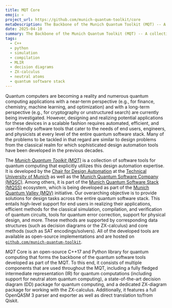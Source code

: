 ```yaml
---
title: MQT Core
emoji: ⚛️
project_url: https://github.com/munich-quantum-toolkit/core
metaDescription: The Backbone of the Munich Quantum Toolkit (MQT) -- A collection of design automation tools and software for quantum computing
date: 2025-04-10
summary: The Backbone of the Munich Quantum Toolkit (MQT) -- A collection of design automation tools and software for quantum computing
tags:
  - C++
  - python
  - simulation
  - compilation
  - MLIR
  - decision diagrams
  - ZX-calculus
  - neutral atoms
  - quantum software stack
---
```



Quantum computers are becoming a reality and numerous quantum computing applications with a near-term perspective (e.g., for finance, chemistry, machine learning, and optimization) and with a long-term perspective (e.g., for cryptography or unstructured search) are currently being investigated. However, designing and realizing potential applications for these devices in a scalable fashion requires automated, efficient, and user-friendly software tools that cater to the needs of end users, engineers, and physicists at every level of the entire quantum software stack. Many of the problems to be tackled in that regard are similar to design problems from the classical realm for which sophisticated design automation tools have been developed in the previous decades.

The [_Munich Quantum Toolkit (MQT)_](https://mqt.readthedocs.io/) is a collection of software tools for quantum computing that explicitly utilizes this design automation expertise. It is developed by the [Chair for Design Automation](https://www.cda.cit.tum.de/) at the [Technical University of Munich](https://www.tum.de/) as well as the [Munich Quantum Software Company (MQSC)](https://munichquantum.software/). Among others, it is part of the [Munich Quantum Software Stack (MQSS)](https://www.munich-quantum-valley.de/research/research-areas/mqss) ecosystem, which is being developed as part of the [Munich Quantum Valley (MQV)](https://www.munich-quantum-valley.de/) initiative. Our overarching objective is to provide solutions for design tasks across the entire quantum software stack. This entails high-level support for end users in realizing their applications, efficient methods for the classical simulation, compilation, and verification of quantum circuits, tools for quantum error correction, support for physical design, and more. These methods are supported by corresponding data structures (such as decision diagrams or the ZX-calculus) and core methods (such as SAT encodings/solvers). All of the developed tools are available as open-source implementations and are hosted on [`github.com/munich-quantum-toolkit`](https://github.com/munich-quantum-toolkit).

_MQT_ Core is an open-source C++17 and Python library for quantum computing that forms the backbone of the quantum software tools developed as part of the MQT. To this end, it consists of multiple components that are used throughout the MQT, including a fully fledged intermediate representation (IR) for quantum computations (including support for neutral atom quantum computing), a state-of-the-art decision diagram (DD) package for quantum computing, and a dedicated ZX-diagram package for working with the ZX-calculus. Additionally, it features a full OpenQASM 3 parser and exporter as well as direct translation to/from Qiskit.
